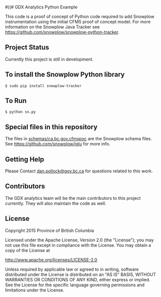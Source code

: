 #((# GDX Analytics Python Example

This code is a proof of concept of Python code required to add Snowplow instrumentation using the initial CFMS proof of concept model. For more information on the Snowplow Java Tracker see https://github.com/snowplow/snowplow-python-tracker.

## Project Status

Currently this project is still in development.

## To install the Snowplow Python library

```
$ sudo pip install snowplow-tracker
```

## To Run

```
$ python sn.py
```

## Special files in this repository
The files in [schemas/ca.bc.gov.cfmspoc](../schemas/ca.bc.gov.cfmspoc) are the Snowplow schema files. See https://github.com/snowplow/iglu for more info.

## Getting Help

Please Contact dan.pollock@gov.bc.ca for questions related to this work. 

## Contributors

The GDX analytics team will be the main contributors to this project currently. They will also maintain the code as well. 

## License

Copyright 2015 Province of British Columbia

Licensed under the Apache License, Version 2.0 (the "License");
you may not use this file except in compliance with the License.
You may obtain a copy of the License at

   http://www.apache.org/licenses/LICENSE-2.0

Unless required by applicable law or agreed to in writing, software
distributed under the License is distributed on an "AS IS" BASIS,
WITHOUT WARRANTIES OR CONDITIONS OF ANY KIND, either express or implied.
See the License for the specific language governing permissions and limitations under the License.

